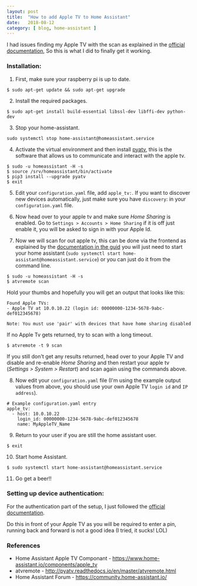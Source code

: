 ```yaml
---
layout: post
title:  "How to add Apple TV to Home Assistant"
date:   2018-08-12
category: [ blog, home-assistant ]
---
```


I had issues finding my Apple TV with the scan as explained in the [official documentation](https://home-assistant.io/components/apple_tv/), So this is what I did to finally get it working.

### Installation:

1. First, make sure your raspberry pi is up to date.
```
$ sudo apt-get update && sudo apt-get upgrade
```

2. Install the required packages.
```
$ sudo apt-get install build-essential libssl-dev libffi-dev python-dev
```

3. Stop your home-assistant.
```
sudo systemctl stop home-assistant@homeassistant.service
```

4. Activate the virtual environment and then install [pyatv](http://pyatv.readthedocs.io/en/master/atvremote.html), this is the software that allows us to communicate and interact with the apple tv.
```
$ sudo -u homeassistant -H -s
$ source /srv/homeassistant/bin/activate
$ pip3 install --upgrade pyatv
$ exit
```

5. Edit your `configuration.yaml` file, add `apple_tv:`.
If you want to discover new devices automatically, just make sure you have `discovery`: in your `configuration.yaml` file.

6. Now head over to your apple tv and make sure _Home Sharing_ is enabled. Go to `Settings > Accounts > Home Sharing` if it is off just enable it, you will be asked to sign in with your Apple Id.

7. Now we will scan for out apple tv, this can be done via the frontend as explained by the [documentation in the guid](https://www.home-assistant.io/components/apple_tv/#guides) you will just need to start your home assistant (`sudo systemctl start home-assistant@homeassistant.service`) or you can just do it from the command line.
```
$ sudo -u homeassistant -H -s
$ atvremote scan
```
Hold your thumbs and hopefully you will get an output that looks like this:
```
Found Apple TVs:
- Apple TV at 10.0.10.22 (login id: 00000000-1234-5678-9abc-def012345678)

Note: You must use 'pair' with devices that have home sharing disabled
```
If no Apple Tv gets returned, try to scan with a long timeout.
```
$ atvremote -t 9 scan
```
If you still don't get any results returned, head over to your Apple TV and disable and re-enable _Home Sharing_ and then restart your apple tv (_Settings > System > Restart_) and scan again using the commands above.

8. Now edit your `configuration.yaml` file (I'm using the example output values from above, you should use your own Apple TV `login id` and `IP address`).
```
# Example configuration.yaml entry
apple_tv:
  - host: 10.0.10.22
    login_id: 00000000-1234-5678-9abc-def012345678
    name: MyAppleTV_Name
```
9. Return to your user if you are still the home assistant user.
```
$ exit
```
10. Start home Assistant.
```
$ sudo systemctl start home-assistant@homeassistant.service
```
11. Go get a beer!!

### Setting up device authentication:
For the authentication part of the setup, I just followed the [official documentation](https://www.home-assistant.io/components/apple_tv/#setting-up-device-authentication).

Do this in front of your Apple TV as you will be required to enter a pin, running back and forward is not a good idea (I tried, it sucks! LOL)

### References
* Home Assistant Apple TV Componant - https://www.home-assistant.io/components/apple_tv
* atvremote - http://pyatv.readthedocs.io/en/master/atvremote.html
* Home Assistant Forum - https://community.home-assistant.io/
